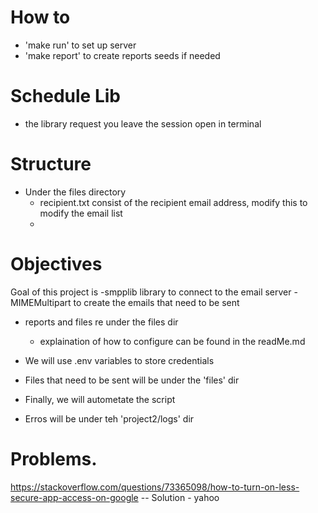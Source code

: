 # How to 
- 'make run' to set up server
- 'make report' to create reports seeds if needed


# Schedule Lib
- the library request you leave the session open in terminal


# Structure
- Under the files directory
    - recipient.txt consist of the recipient email address, modify this to modify the email list
    - 


# Objectives
Goal of this project is 
                            -smpplib library to connect to the email server 
                            -MIMEMultipart to create the emails that need to be sent
                            
- reports and files re under the files dir
    - explaination of how to configure can be found in the readMe.md
    
- We will use .env variables to store credentials
- Files that need to be sent will be under the 'files' dir
- Finally, we will autometate the script 
- Erros will be under teh 'project2/logs' dir



# Problems.
https://stackoverflow.com/questions/73365098/how-to-turn-on-less-secure-app-access-on-google
-- Solution - yahoo